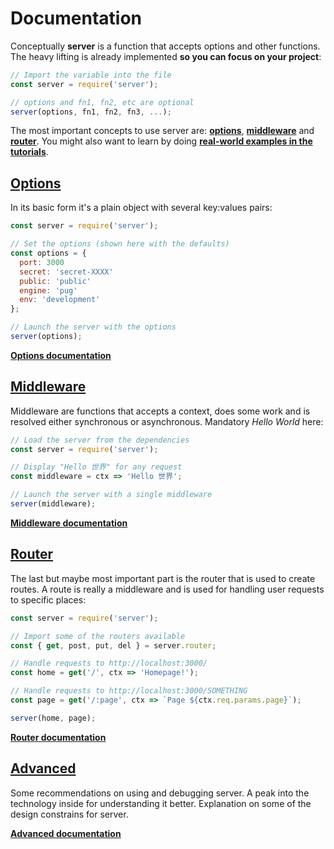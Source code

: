 # Documentation

Conceptually **server** is a function that accepts options and other functions. The heavy lifting is already implemented **so you can focus on your project**:

```js
// Import the variable into the file
const server = require('server');

// options and fn1, fn2, etc are optional
server(options, fn1, fn2, fn3, ...);
```

The most important concepts to use server are: [**options**](options), [**middleware**](middleware) and [**router**](router). You might also want to learn by doing [**real-world examples in the tutorials**](/tutorials).


## [Options](options)

In its basic form it's a plain object with several key:values pairs:

```js
const server = require('server');

// Set the options (shown here with the defaults)
const options = {
  port: 3000
  secret: 'secret-XXXX'
  public: 'public'
  engine: 'pug'
  env: 'development'
};

// Launch the server with the options
server(options);
```

<a class="button" href="options"><strong>Options documentation</strong></a>


## [Middleware](middleware)

Middleware are functions that accepts a context, does some work and is resolved either synchronous or asynchronous. Mandatory *Hello World* here:

```js
// Load the server from the dependencies
const server = require('server');

// Display "Hello 世界" for any request
const middleware = ctx => 'Hello 世界';

// Launch the server with a single middleware
server(middleware);
```


<a class="button" href="middleware"><strong>Middleware documentation</strong></a>



## [Router](router)

The last but maybe most important part is the router that is used to create routes. A route is really a middleware and is used for handling user requests to specific places:

```js
const server = require('server');

// Import some of the routers available
const { get, post, put, del } = server.router;

// Handle requests to http://localhost:3000/
const home = get('/', ctx => 'Homepage!');

// Handle requests to http://localhost:3000/SOMETHING
const page = get('/:page', ctx => `Page ${ctx.req.params.page}`);

server(home, page);
```

<a class="button" href="router"><strong>Router documentation</strong></a>



## [Advanced](advanced)

Some recommendations on using and debugging server. A peak into the technology inside for understanding it better. Explanation on some of the design constrains for server.

<a class="button" href="advanced"><strong>Advanced documentation</strong></a>
